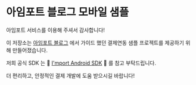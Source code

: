 # 아임포트 블로그 모바일 샘플

아임포트 서비스를 이용해 주셔서 감사합니다!

이 저장소는 [아임포트 블로그][0] 에서 가이드 했던 결제연동 샘플 프로젝트를 제공하기 위해 만들어졌습니다.

저희 공식 SDK 는 🌱 [I'mport Android SDK][123] 🌱 를 참고 부탁드립니다.

더 편리하고, 안정적인 결제 개발에 도움 받으시길 바랍니다!

[0]: http://blog.iamport.kr/
[123]: https://github.com/iamport/iamport-android
